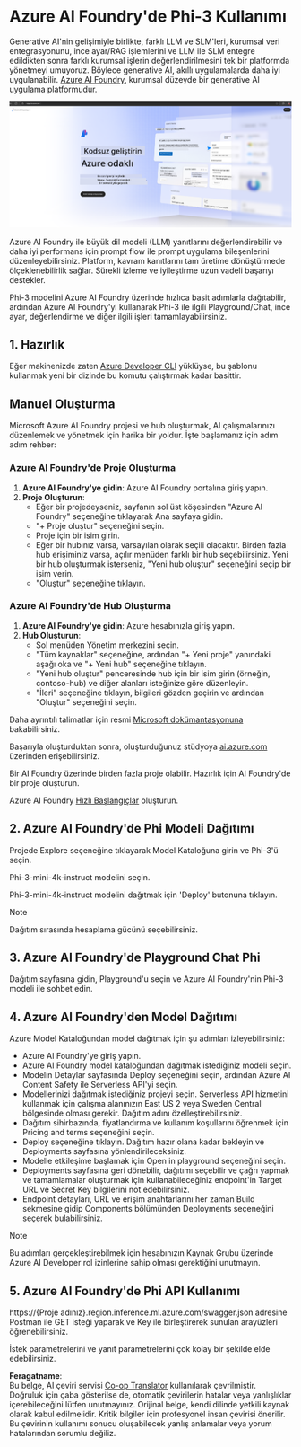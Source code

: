<!--
CO_OP_TRANSLATOR_METADATA:
{
  "original_hash": "3a1e48b628022485aac989c9f733e792",
  "translation_date": "2025-07-17T05:23:38+00:00",
  "source_file": "md/02.QuickStart/AzureAIFoundry_QuickStart.md",
  "language_code": "tr"
}
-->
# **Azure AI Foundry'de Phi-3 Kullanımı**

Generative AI'nin gelişimiyle birlikte, farklı LLM ve SLM'leri, kurumsal veri entegrasyonunu, ince ayar/RAG işlemlerini ve LLM ile SLM entegre edildikten sonra farklı kurumsal işlerin değerlendirilmesini tek bir platformda yönetmeyi umuyoruz. Böylece generative AI, akıllı uygulamalarda daha iyi uygulanabilir. [Azure AI Foundry](https://ai.azure.com), kurumsal düzeyde bir generative AI uygulama platformudur.

![aistudo](../../../../translated_images/aifoundry_home.f28a8127c96c7d93d6fb1d0a69b635bc36834da1f0615d7d2b8be216021d9eeb.tr.png)

Azure AI Foundry ile büyük dil modeli (LLM) yanıtlarını değerlendirebilir ve daha iyi performans için prompt flow ile prompt uygulama bileşenlerini düzenleyebilirsiniz. Platform, kavram kanıtlarını tam üretime dönüştürmede ölçeklenebilirlik sağlar. Sürekli izleme ve iyileştirme uzun vadeli başarıyı destekler.

Phi-3 modelini Azure AI Foundry üzerinde hızlıca basit adımlarla dağıtabilir, ardından Azure AI Foundry'yi kullanarak Phi-3 ile ilgili Playground/Chat, ince ayar, değerlendirme ve diğer ilgili işleri tamamlayabilirsiniz.

## **1. Hazırlık**

Eğer makinenizde zaten [Azure Developer CLI](https://learn.microsoft.com/azure/developer/azure-developer-cli/overview?WT.mc_id=aiml-138114-kinfeylo) yüklüyse, bu şablonu kullanmak yeni bir dizinde bu komutu çalıştırmak kadar basittir.

## Manuel Oluşturma

Microsoft Azure AI Foundry projesi ve hub oluşturmak, AI çalışmalarınızı düzenlemek ve yönetmek için harika bir yoldur. İşte başlamanız için adım adım rehber:

### Azure AI Foundry'de Proje Oluşturma

1. **Azure AI Foundry'ye gidin**: Azure AI Foundry portalına giriş yapın.
2. **Proje Oluşturun**:
   - Eğer bir projedeyseniz, sayfanın sol üst köşesinden "Azure AI Foundry" seçeneğine tıklayarak Ana sayfaya gidin.
   - "+ Proje oluştur" seçeneğini seçin.
   - Proje için bir isim girin.
   - Eğer bir hubınız varsa, varsayılan olarak seçili olacaktır. Birden fazla hub erişiminiz varsa, açılır menüden farklı bir hub seçebilirsiniz. Yeni bir hub oluşturmak isterseniz, "Yeni hub oluştur" seçeneğini seçip bir isim verin.
   - "Oluştur" seçeneğine tıklayın.

### Azure AI Foundry'de Hub Oluşturma

1. **Azure AI Foundry'ye gidin**: Azure hesabınızla giriş yapın.
2. **Hub Oluşturun**:
   - Sol menüden Yönetim merkezini seçin.
   - "Tüm kaynaklar" seçeneğine, ardından "+ Yeni proje" yanındaki aşağı oka ve "+ Yeni hub" seçeneğine tıklayın.
   - "Yeni hub oluştur" penceresinde hub için bir isim girin (örneğin, contoso-hub) ve diğer alanları isteğinize göre düzenleyin.
   - "İleri" seçeneğine tıklayın, bilgileri gözden geçirin ve ardından "Oluştur" seçeneğini seçin.

Daha ayrıntılı talimatlar için resmi [Microsoft dokümantasyonuna](https://learn.microsoft.com/azure/ai-studio/how-to/create-projects) bakabilirsiniz.

Başarıyla oluşturduktan sonra, oluşturduğunuz stüdyoya [ai.azure.com](https://ai.azure.com/) üzerinden erişebilirsiniz.

Bir AI Foundry üzerinde birden fazla proje olabilir. Hazırlık için AI Foundry'de bir proje oluşturun.

Azure AI Foundry [Hızlı Başlangıçlar](https://learn.microsoft.com/azure/ai-studio/quickstarts/get-started-code) oluşturun.

## **2. Azure AI Foundry'de Phi Modeli Dağıtımı**

Projede Explore seçeneğine tıklayarak Model Kataloğuna girin ve Phi-3'ü seçin.

Phi-3-mini-4k-instruct modelini seçin.

Phi-3-mini-4k-instruct modelini dağıtmak için 'Deploy' butonuna tıklayın.

> [!NOTE]
>
> Dağıtım sırasında hesaplama gücünü seçebilirsiniz.

## **3. Azure AI Foundry'de Playground Chat Phi**

Dağıtım sayfasına gidin, Playground'u seçin ve Azure AI Foundry'nin Phi-3 modeli ile sohbet edin.

## **4. Azure AI Foundry'den Model Dağıtımı**

Azure Model Kataloğundan model dağıtmak için şu adımları izleyebilirsiniz:

- Azure AI Foundry'ye giriş yapın.
- Azure AI Foundry model kataloğundan dağıtmak istediğiniz modeli seçin.
- Modelin Detaylar sayfasında Deploy seçeneğini seçin, ardından Azure AI Content Safety ile Serverless API'yi seçin.
- Modellerinizi dağıtmak istediğiniz projeyi seçin. Serverless API hizmetini kullanmak için çalışma alanınızın East US 2 veya Sweden Central bölgesinde olması gerekir. Dağıtım adını özelleştirebilirsiniz.
- Dağıtım sihirbazında, fiyatlandırma ve kullanım koşullarını öğrenmek için Pricing and terms seçeneğini seçin.
- Deploy seçeneğine tıklayın. Dağıtım hazır olana kadar bekleyin ve Deployments sayfasına yönlendirileceksiniz.
- Modelle etkileşime başlamak için Open in playground seçeneğini seçin.
- Deployments sayfasına geri dönebilir, dağıtımı seçebilir ve çağrı yapmak ve tamamlamalar oluşturmak için kullanabileceğiniz endpoint'in Target URL ve Secret Key bilgilerini not edebilirsiniz.
- Endpoint detayları, URL ve erişim anahtarlarını her zaman Build sekmesine gidip Components bölümünden Deployments seçeneğini seçerek bulabilirsiniz.

> [!NOTE]
> Bu adımları gerçekleştirebilmek için hesabınızın Kaynak Grubu üzerinde Azure AI Developer rol izinlerine sahip olması gerektiğini unutmayın.

## **5. Azure AI Foundry'de Phi API Kullanımı**

https://{Proje adınız}.region.inference.ml.azure.com/swagger.json adresine Postman ile GET isteği yaparak ve Key ile birleştirerek sunulan arayüzleri öğrenebilirsiniz.

İstek parametrelerini ve yanıt parametrelerini çok kolay bir şekilde elde edebilirsiniz.

**Feragatname**:  
Bu belge, AI çeviri servisi [Co-op Translator](https://github.com/Azure/co-op-translator) kullanılarak çevrilmiştir. Doğruluk için çaba gösterilse de, otomatik çevirilerin hatalar veya yanlışlıklar içerebileceğini lütfen unutmayınız. Orijinal belge, kendi dilinde yetkili kaynak olarak kabul edilmelidir. Kritik bilgiler için profesyonel insan çevirisi önerilir. Bu çevirinin kullanımı sonucu oluşabilecek yanlış anlamalar veya yorum hatalarından sorumlu değiliz.